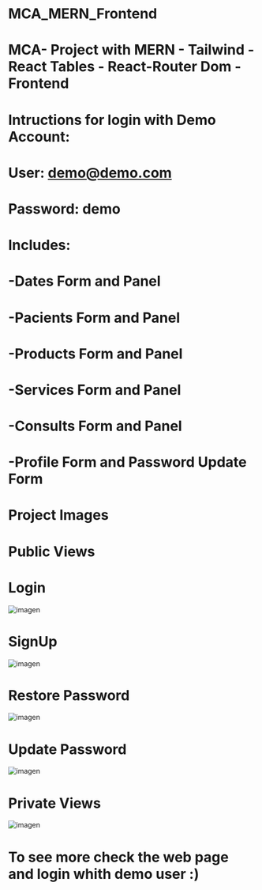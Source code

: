 # MCA_MERN_Frontend
# MCA- Project with MERN - Tailwind -React Tables - React-Router Dom - Frontend
#
# Intructions for login with Demo Account: 
# User: demo@demo.com
# Password: demo
#
# Includes:
# -Dates Form and Panel
# -Pacients Form and Panel
# -Products Form and Panel
# -Services Form and Panel
# -Consults Form and Panel
# -Profile Form and Password Update Form
#
#
# Project Images
#
# Public Views
#
# Login
![imagen](https://user-images.githubusercontent.com/64647301/178496852-fe257a73-6694-4a3c-a17b-3fd890bb198b.png)
#
# SignUp
![imagen](https://user-images.githubusercontent.com/64647301/178497216-040bf8ce-b62d-432d-af9d-3aa6c10e29ca.png)

# Restore Password
![imagen](https://user-images.githubusercontent.com/64647301/178497430-91e13ad3-c578-43a7-b289-2a7b34dc2090.png)

# Update Password
![imagen](https://user-images.githubusercontent.com/64647301/178498074-ed08d5a3-15bf-4720-a985-b5cfbc38d270.png)
#
# Private Views
![imagen](https://user-images.githubusercontent.com/64647301/178499905-d419b5f7-3ad6-490f-ad83-d1c31a2e9bd3.png)
#
# To see more check the web page and login whith demo user :)




